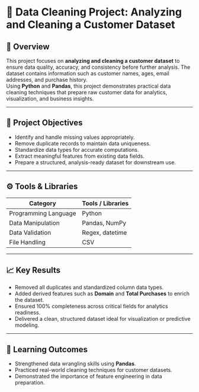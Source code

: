 # 🧹 Data Cleaning Project: Analyzing and Cleaning a Customer Dataset

## 📘 Overview
This project focuses on **analyzing and cleaning a customer dataset** to ensure data quality, accuracy, and consistency before further analysis. The dataset contains information such as customer names, ages, email addresses, and purchase history.  
Using **Python** and **Pandas**, this project demonstrates practical data cleaning techniques that prepare raw customer data for analytics, visualization, and business insights.

---

## 🧠 Project Objectives
- Identify and handle missing values appropriately.  
- Remove duplicate records to maintain data uniqueness.  
- Standardize data types for accurate computations.  
- Extract meaningful features from existing data fields.  
- Prepare a structured, analysis-ready dataset for downstream use.

---

## ⚙️ Tools & Libraries
| Category | Tools / Libraries |
|-----------|------------------|
| Programming Language | Python |
| Data Manipulation | Pandas, NumPy |
| Data Validation | Regex, datetime |
| File Handling | CSV |

---

## 📈 Key Results
- Removed all duplicates and standardized column data types.  
- Added derived features such as **Domain** and **Total Purchases** to enrich the dataset.  
- Ensured 100% completeness across critical fields for analytics readiness.  
- Delivered a clean, structured dataset ideal for visualization or predictive modeling.

---

## 🚀 Learning Outcomes
- Strengthened data wrangling skills using **Pandas**.  
- Practiced real-world cleaning techniques for customer datasets.  
- Demonstrated the importance of feature engineering in data preparation.

